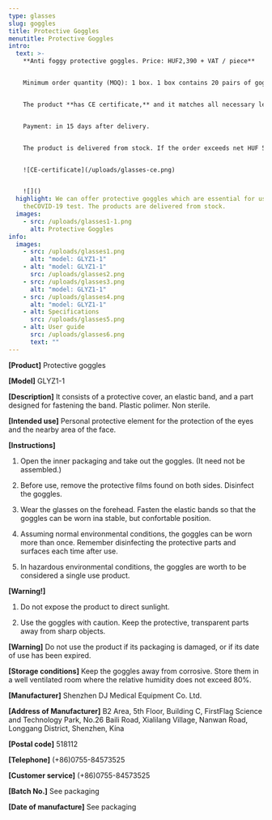 ```yaml
---
type: glasses
slug: goggles
title: Protective Goggles
menutitle: Protective Goggles
intro:
  text: >-
    **Anti foggy protective goggles. Price: HUF2,390 + VAT / piece**


    Minimum order quantity (MOQ): 1 box. 1 box contains 20 pairs of goggles. A bigger quantity to be delivered is 200 pcs (10 boxes).


    The product **has CE certificate,** and it matches all necessary legal specifications.


    Payment: in 15 days after delivery.


    The product is delivered from stock. If the order exceeds net HUF 50,000, we deliver the products to the address specified by you for free.


    ![CE-certificate](/uploads/glasses-ce.png)


    ![]()
  highlight: We can offer protective goggles which are essential for using
    theCOVID-19 test. The products are delivered from stock.
  images:
    - src: /uploads/glasses1-1.png
      alt: Protective Goggles
info:
  images:
    - src: /uploads/glasses1.png
      alt: "model: GLYZ1-1"
    - alt: "model: GLYZ1-1"
      src: /uploads/glasses2.png
    - src: /uploads/glasses3.png
      alt: "model: GLYZ1-1"
    - src: /uploads/glasses4.png
      alt: "model: GLYZ1-1"
    - alt: Specifications
      src: /uploads/glasses5.png
    - alt: User guide
      src: /uploads/glasses6.png
      text: ""
---
```

**\[Product]** Protective goggles

**\[Model]** GLYZ1-1

**\[Description]** It consists of a protective cover, an elastic band, and a part designed for fastening the band. Plastic polimer. Non sterile. 

**\[Intended use]** Personal protective element for the protection of the eyes and the nearby area of the face. 

**\[Instructions]**

1. Open the inner packaging and take out the goggles. (It need not be assembled.) 

2. Before use, remove the protective films found on both sides. Disinfect the goggles.

3. Wear the glasses on the forehead. Fasten the elastic bands so that the goggles can be worn ina stable, but confortable position. 

4. Assuming normal environmental conditions, the goggles can be worn more than once. Remember disinfecting the protective parts and surfaces each time after use. 

5. In hazardous environmental conditions, the goggles are worth to be considered a single use product. 

**\[Warning!]** 

1. Do not expose the product to direct sunlight. 

2. Use the goggles with caution. Keep the protective, transparent parts away from sharp objects. 

**\[Warning]** Do not use the product if its packaging is damaged, or if its date of use has been expired. 

**\[Storage conditions]** Keep the goggles away from corrosive. Store them in a well ventilated room where the relative humidity does not exceed 80%. 

**\[Manufacturer]** Shenzhen DJ Medical Equipment Co. Ltd.

**\[Address of Manufacturer]** B2 Area, 5th Floor, Building C, FirstFlag Science and Technology Park, No.26 Baili Road, Xialilang Village, Nanwan Road, Longgang District, Shenzhen, Kína

**\[Postal code]** 518112

**\[Telephone]** (+86)0755-84573525

**\[Customer service]** (+86)0755-84573525

**\[Batch No.]** See packaging

**\[Date of manufacture]** See packaging